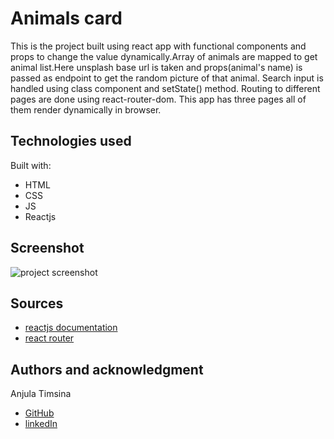 # Animals card

This is the project built using react app with functional components and props to change the value dynamically.Array of animals are mapped to get animal list.Here unsplash base url is taken and props(animal's name) is passed as endpoint to get the random picture of that animal.
Search input is handled using class component and setState() method.
Routing to different pages are done using react-router-dom.
This app has three pages all of them render dynamically in browser.

## Technologies used

Built with:

- HTML
- CSS
- JS
- Reactjs

## Screenshot

![project screenshot](./animals.png)

## Sources

- [reactjs documentation](https://reactjs.org/tutorial/tutorial.html)
- [react router](https://reactrouter.com/web/guides/quick-start)

## Authors and acknowledgment

Anjula Timsina

- [GitHub](https://github.com/meanjula)
- [linkedIn](https://www.linkedin.com/in/meanjula/)

